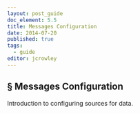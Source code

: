 ```yaml
---
layout: post_guide
doc_element: 5.5
title: Messages Configuration
date: 2014-07-20
published: true
tags:
  - guide
editor: jcrowley
---
```


## &sect; Messages Configuration
Introduction to configuring sources for data.


